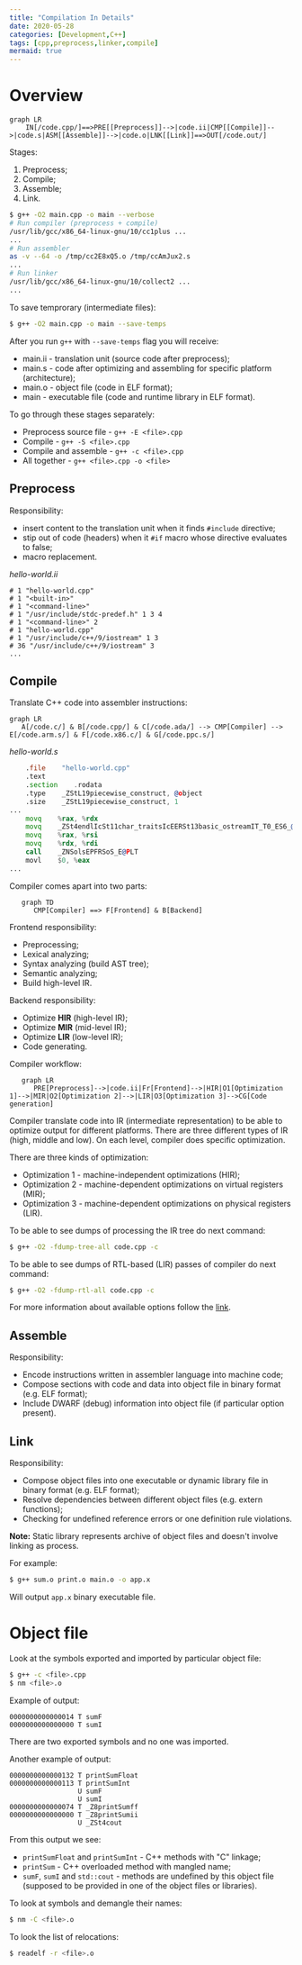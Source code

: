 ```yaml
---
title: "Compilation In Details"
date: 2020-05-28
categories: [Development,C++]
tags: [cpp,preprocess,linker,compile]
mermaid: true
---
```


# Overview

```mermaid
graph LR
    IN[/code.cpp/]==>PRE[[Preprocess]]-->|code.ii|CMP[[Compile]]-->|code.s|ASM[[Assemble]]-->|code.o|LNK[[Link]]==>OUT[/code.out/]
```

Stages:
1. Preprocess;
2. Compile;
2. Assemble;
3. Link.

```bash
$ g++ -O2 main.cpp -o main --verbose
# Run compiler (preprocess + compile)
/usr/lib/gcc/x86_64-linux-gnu/10/cc1plus ...
...
# Run assembler
as -v --64 -o /tmp/cc2E8xQ5.o /tmp/ccAmJux2.s
...
# Run linker
/usr/lib/gcc/x86_64-linux-gnu/10/collect2 ...
...
```

To save temprorary (intermediate files):
```bash
$ g++ -O2 main.cpp -o main --save-temps
```
After you run `g++` with `--save-temps` flag you will receive:
* main.ii - translation unit (source code after preprocess);
* main.s - code after optimizing and assembling for specific platform (architecture);
* main.o - object file (code in ELF format);
* main - executable file (code and runtime library in ELF format).

To go through these stages separately:
- Preprocess source file - `g++ -E <file>.cpp`
- Compile - `g++ -S <file>.cpp`
- Compile and assemble - `g++ -c <file>.cpp`
- All together - `g++ <file>.cpp -o <file>`

## Preprocess

Responsibility:
* insert content to the translation unit when it finds `#include` directive;
* stip out of code (headers) when it `#if` macro whose directive evaluates to false;
* macro replacement.

*hello-world.ii*
```
# 1 "hello-world.cpp"
# 1 "<built-in>"
# 1 "<command-line>"
# 1 "/usr/include/stdc-predef.h" 1 3 4
# 1 "<command-line>" 2
# 1 "hello-world.cpp"
# 1 "/usr/include/c++/9/iostream" 1 3
# 36 "/usr/include/c++/9/iostream" 3
...
```

## Compile

Translate C++ code into assembler instructions:

```mermaid
graph LR
   A[/code.c/] & B[/code.cpp/] & C[/code.ada/] --> CMP[Compiler] --> E[/code.arm.s/] & F[/code.x86.c/] & G[/code.ppc.s/] 
```

*hello-world.s*
```asm
    .file    "hello-world.cpp"
    .text
    .section    .rodata
    .type    _ZStL19piecewise_construct, @object
    .size    _ZStL19piecewise_construct, 1
...
    movq    %rax, %rdx
    movq    _ZSt4endlIcSt11char_traitsIcEERSt13basic_ostreamIT_T0_ES6_@GOTPCREL(%rip), %rax
    movq    %rax, %rsi
    movq    %rdx, %rdi
    call    _ZNSolsEPFRSoS_E@PLT
    movl    $0, %eax
...
```

Compiler comes apart into two parts:
```mermaid
   graph TD
      CMP[Compiler] ==> F[Frontend] & B[Backend]
```

Frontend responsibility:
* Preprocessing;
* Lexical analyzing;
* Syntax analyzing (build AST tree);
* Semantic analyzing;
* Build high-level IR.

Backend responsibility:
* Optimize **HIR** (high-level IR);
* Optimize **MIR** (mid-level IR);
* Optimize **LIR** (low-level IR);
* Code generating.

Compiler workflow:
```mermaid
   graph LR
      PRE[Preprocess]-->|code.ii|Fr[Frontend]-->|HIR|O1[Optimization 1]-->|MIR|O2[Optimization 2]-->|LIR|O3[Optimization 3]-->CG[Code generation]
```

Compiler translate code into IR (intermediate representation) to be able to optimize output for different platforms. There are three different types of IR (high, middle and low). On each level, compiler does specific optimization.

There are three kinds of optimization:
* Optimization 1 - machine-independent optimizations (HIR);
* Optimization 2 - machine-dependent optimizations on virtual registers (MIR);
* Optimization 3 - machine-dependent optimizations on physical registers (LIR).

To be able to see dumps of processing the IR tree do next command:
```bash
$ g++ -O2 -fdump-tree-all code.cpp -c
```
To be able to see dumps of RTL-based (LIR) passes of compiler do next command:
```bash
$ g++ -O2 -fdump-rtl-all code.cpp -c
```

For more information about available options follow the [link](https://gcc.gnu.org/onlinedocs/gcc/).

## Assemble

Responsibility:
* Encode instructions written in assembler language into machine code;
* Compose sections with code and data into object file in binary format (e.g. ELF format);
* Include DWARF (debug) information into object file (if particular option present).

## Link

Responsibility:
* Compose object files into one executable or dynamic library file in binary format (e.g. ELF format);
* Resolve dependencies between different object files (e.g. extern functions);
* Checking for undefined reference errors or one definition rule violations.

**Note:** Static library represents archive of object files and doesn't involve linking as process.

For example:
```bash
$ g++ sum.o print.o main.o -o app.x
```
Will output `app.x` binary executable file.

# Object file

Look at the symbols exported and imported by particular object file:
```bash
$ g++ -c <file>.cpp
$ nm <file>.o
```
Example of output:
```
0000000000000014 T sumF
0000000000000000 T sumI
```
There are two exported symbols and no one was imported.


Another example of output:
```
0000000000000132 T printSumFloat
0000000000000113 T printSumInt
                 U sumF
                 U sumI
0000000000000074 T _Z8printSumff
0000000000000000 T _Z8printSumii
                 U _ZSt4cout
```
From this output we see:

+ `printSumFloat` and `printSumInt` - C++ methods with "C" linkage;
+ `printSum` - C++ overloaded method with mangled name;
+ `sumF`, `sumI` and `std::cout` - methods are undefined by this object file (supposed to be provided in one of the object files or libraries).


To look at symbols and demangle their names:
```bash
$ nm -C <file>.o
```

To look the list of relocations:
```bash
$ readelf -r <file>.o
```